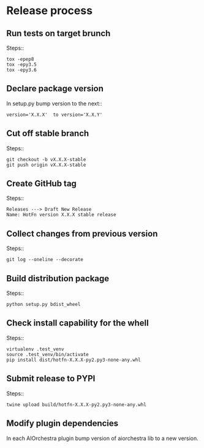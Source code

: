 Release process
===============

Run tests on target brunch
--------------------------

Steps::

    tox -epep8
    tox -epy3.5
    tox -epy3.6


Declare package version
-----------------------

In setup.py bump version to the next::

    version='X.X.X'  to version='X.X.Y'

Cut off stable branch
---------------------

Steps::

    git checkout -b vX.X.X-stable
    git push origin vX.X.X-stable


Create GitHub tag
-----------------

Steps::

    Releases ---> Draft New Release
    Name: HotFn version X.X.X stable release


Collect changes from previous version
-------------------------------------

Steps::

    git log --oneline --decorate


Build distribution package
--------------------------

Steps::

    python setup.py bdist_wheel


Check install capability for the whell
--------------------------------------

Steps::

    virtualenv .test_venv
    source .test_venv/bin/activate
    pip install dist/hotfn-X.X.X-py2.py3-none-any.whl


Submit release to PYPI
----------------------

Steps::

    twine upload build/hotfn-X.X.X-py2.py3-none-any.whl


Modify plugin dependencies
--------------------------

In each AIOrchestra plugin bump version of aiorchestra lib to a new version.
